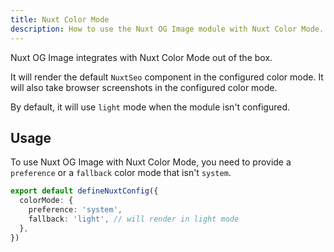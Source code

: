 ```yaml
---
title: Nuxt Color Mode
description: How to use the Nuxt OG Image module with Nuxt Color Mode.
---
```


Nuxt OG Image integrates with Nuxt Color Mode out of the box.

It will render the default `NuxtSeo` component in the configured color mode. It will also take
browser screenshots in the configured color mode.

By default, it will use `light` mode when the module isn't configured.

## Usage

To use Nuxt OG Image with Nuxt Color Mode, you need to provide a `preference` or a `fallback` color mode
that isn't `system`.

```ts
export default defineNuxtConfig({
  colorMode: {
    preference: 'system',
    fallback: 'light', // will render in light mode
  },
})
```
